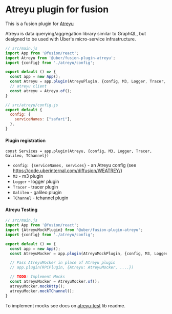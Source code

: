 # Atreyu plugin for fusion

This is a fusion plugin for [Atreyu](https://code.uberinternal.com/diffusion/WEATREY/browse/master/#what-is-atreyu)

Atreyu is data querying/aggregation library similar to GraphQL, but designed to be used with Uber's micro-service infrastructure.

```js
// src/main.js
import App from '@fusion/react';
import Atreyu from '@uber/fusion-plugin-atreyu';
import {config} from './atreyu/config';

export default () => {
  const app = new App();
  const Atreyu = app.plugin(AtreyuPlugin, {config, M3, Logger, Tracer, Galileo})
  // atreyu client
  const atreyu = Atreyu.of();
}

// src/atreyu/config.js
export default {
  config: {
    serviceNames: ["safari"],
  },
}
```

#### Plugin registration

```
const Services = app.plugin(Atreyu, {config, M3, Logger, Tracer, Galileo, TChannel})
```

- `config: {serviceNames, services}` - an Atreyu config (see https://code.uberinternal.com/diffusion/WEATREY/)
- `M3` - m3 plugin
- `Logger` - logger plugin
- `Tracer` - tracer plugin
- `Galileo` - galileo plugin
- `TChannel` - tchannel plugin


#### Atreyu Testing

```js
// src/main.js
import App from '@fusion/react';
import {AtreyuMockPlugin} from '@uber/fusion-plugin-atreyu';
import {config} from './atreyu/config';

export default () => {
  const app = new App();
  const AtreyuMocker = app.plugin(AtreyuMockPlugin, {config, M3, Logger, Tracer, Galileo});

  // Pass AtreyuMocker in place of Atreyu plugin
  // app.plugin(RPCPlugin, {Atreyu: AtreyuMocker, ....})

  // TODO: Implement Mocks
  const atreyuMocker = AtreyuMocker.of();
  atreyuMocker.mockHttp();
  atreyuMocker.mockTChannel();
}
```

To implement mocks see docs on [atreyu-test](https://code.uberinternal.com/diffusion/WEATREYUTE/) lib readme.
